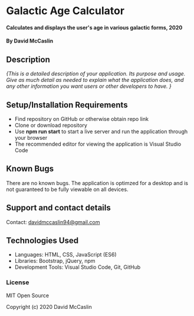 # Galactic Age Calculator

#### Calculates and displays the user's age in various galactic forms, 2020

#### By David McCaslin

## Description

_{This is a detailed description of your application. Its purpose and usage.  Give as much detail as needed to explain what the application does, and any other information you want users or other developers to have. }_

## Setup/Installation Requirements

* Find repository on GitHub or otherwise obtain repo link
* Clone or download repository
* Use <strong>npm run start</strong> to start a live server and run the application through your browser
* The recommended editor for viewing the application is Visual Studio Code

## Known Bugs

There are no known bugs. The application is optimzed for a desktop and is not guaranteed to be fully viewable on all devices.

## Support and contact details

Contact: davidmccaslin94@gmail.com

## Technologies Used

* Languages: HTML, CSS, JavaScript (ES6)
* Libraries: Bootstrap, jQuery, npm
* Development Tools: Visual Studio Code, Git, GitHub

### License

MIT Open Source

Copyright (c) 2020 David McCaslin